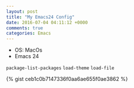 ```yaml
---
layout: post
title: "My Emacs24 Config"
date: 2016-07-04 04:11:12 +0000
comments: true
categories: Emacs
---
```

<!-- more -->
* OS: MacOs
* Emacs 24

`package-list-packages`
`load-theme`
`load-file`


{% gist ceb1c0b7147336f0aa6ae655f0ae3862 %}

